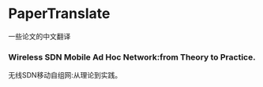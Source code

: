 # PaperTranslate
一些论文的中文翻译
### Wireless SDN Mobile Ad Hoc Network:from Theory to Practice.
无线SDN移动自组网:从理论到实践。